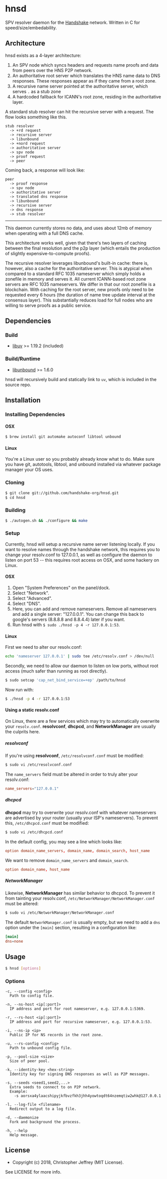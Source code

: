 # hnsd

SPV resolver daemon for the [Handshake][hns] network. Written in C for
speed/size/embedability.

## Architecture

hnsd exists as a 4-layer architecture:

1. An SPV node which syncs headers and requests name proofs and data from peers
   over the HNS P2P network.
2. An authoritative root server which translates the HNS name data to DNS
   responses. These responses appear as if they came from a root zone.
3. A recursive name server pointed at the authoritative server, which serves
   `.` as a stub zone
4. A hardcoded fallback for ICANN's root zone, residing in the authoritative
   layer.

A standard stub resolver can hit the recursive server with a request. The flow
looks something like this.

```
stub resolver
  -> +rd request
  -> recursive server
  -> libunbound
  -> +nord request
  -> authoritative server
  -> spv node
  -> proof request
  -> peer
```

Coming back, a response will look like:

```
peer
  -> proof response
  -> spv node
  -> authoritative server
  -> translated dns response
  -> libunbound
  -> recursive server
  -> dns response
  -> stub resolver
```

---

This daemon currently stores no data, and uses about 12mb of memory when
operating with a full DNS cache.

This architecture works well, given that there's two layers of caching between
the final resolution and the p2p layer (which entails the production of
slightly expensive-to-compute proofs).

The recursive resolver leverages libunbound's built-in cache: there is, however,
also a cache for the authoritative server. This is atypical when compared to a
standard RFC 1035 nameserver which simply holds a zonefile in memory and serves it.
All current ICANN-based root zone servers are RFC 1035 nameservers. We differ in
that our root zonefile is a blockchain. With caching for the root server, new proofs
only need to be requested every 6 hours (the duration of name tree update interval
at the consensus layer). This substantially reduces load for full nodes who are
willing to serve proofs as a public service.

## Dependencies

### Build

- [libuv] >= 1.19.2 (included)

### Build/Runtime

- [libunbound] >= 1.6.0

hnsd will recursively build and statically link to `uv`, which is included in
the source repo.

## Installation

### Installing Dependencies

#### OSX

``` sh
$ brew install git automake autoconf libtool unbound
```

#### Linux

You're a Linux user so you probably already know what to do. Make sure you have
git, autotools, libtool, and unbound installed via whatever package manager
your OS uses.

### Cloning

``` sh
$ git clone git://github.com/handshake-org/hnsd.git
$ cd hnsd
```

### Building

``` sh
$ ./autogen.sh && ./configure && make
```

### Setup

Currently, hnsd will setup a recursive name server listening locally. If
you want to resolve names through the handshake network, this requires you to
change your resolv.conf to 127.0.0.1, as well as configure the daemon to listen
on port 53 -- this requires root access on OSX, and some hackery on Linux.

#### OSX

1. Open "System Preferences" on the panel/dock.
2. Select "Network".
3. Select "Advanced".
4. Select "DNS".
5. Here, you can add and remove nameservers. Remove all
   nameservers and add a single server: "127.0.0.1".
   You can change this back to google's servers
   (8.8.8.8 and 8.8.4.4) later if you want.
6. Run hnsd with `$ sudo ./hnsd -p 4 -r 127.0.0.1:53`.

#### Linux

First we need to alter our resolv.conf:

``` sh
echo 'nameserver 127.0.0.1' | sudo tee /etc/resolv.conf > /dev/null
```

Secondly, we need to allow our daemon to listen on low ports, without root
access (much safer than running as root directly).

``` sh
$ sudo setcap 'cap_net_bind_service=+ep' /path/to/hnsd
```

Now run with:

``` sh
$ ./hnsd -p 4 -r 127.0.0.1:53
```

#### Using a static resolv.conf

On Linux, there are a few services which may try to automatically overwrite
your `resolv.conf`. __resolvconf__, __dhcpcd__, and __NetworkManager__ are
usually the culprits here.

##### resolvconf

If you're using __resolvconf__, `/etc/resolvconf.conf` must be modified:

``` sh
$ sudo vi /etc/resolvconf.conf
```

The `name_servers` field must be altered in order to truly alter your
resolv.conf:

``` conf
name_servers="127.0.0.1"
```

##### dhcpcd

__dhcpcd__ may try to overwrite your resolv.conf with whatever nameservers are
advertised by your router (usually your ISP's nameservers). To prevent this,
`/etc/dhcpcd.conf` must be modified:

``` sh
$ sudo vi /etc/dhcpcd.conf
```

In the default config, you may see a line which looks like:

``` conf
option domain_name_servers, domain_name, domain_search, host_name
```

We want to remove `domain_name_servers` and `domain_search`.

``` conf
option domain_name, host_name
```

##### NetworkManager

Likewise, __NetworkManager__ has similar behavior to dhcpcd. To prevent it from
tainting your resolv.conf, `/etc/NetworkManager/NetworkManager.conf` must be
altered:

``` sh
$ sudo vi /etc/NetworkManager/NetworkManager.conf
```

The default `NetworkManager.conf` is usually empty, but we need to add a `dns`
option under the `[main]` section, resulting in a configuration like:

``` conf
[main]
dns=none
```

## Usage

``` sh
$ hnsd [options]
```

### Options

```
-c, --config <config>
  Path to config file.

-n, --ns-host <ip[:port]>
  IP address and port for root nameserver, e.g. 127.0.0.1:5369.

-r, --rs-host <ip[:port]>
  IP address and port for recursive nameserver, e.g. 127.0.0.1:53.

-i, --ns-ip <ip>
  Public IP for NS records in the root zone.

-u, --rs-config <config>
  Path to unbound config file.

-p, --pool-size <size>
  Size of peer pool.

-k, --identity-key <hex-string>
  Identity key for signing DNS responses as well as P2P messages.

-s, --seeds <seed1,seed2,...>
  Extra seeds to connect to on P2P network.
  Example:
    -s aorsxa4ylaacshipyjkfbvzfkh3jhh4yowtoqdt64nzemqtiw2whk@127.0.0.1

-l, --log-file <filename>
  Redirect output to a log file.

-d, --daemonize
  Fork and background the process.

-h, --help
  Help message.
```

## License

- Copyright (c) 2018, Christopher Jeffrey (MIT License).

See LICENSE for more info.

[hns]: https://handshake.org/
[libuv]: https://libuv.org/
[libunbound]: https://www.unbound.net/
